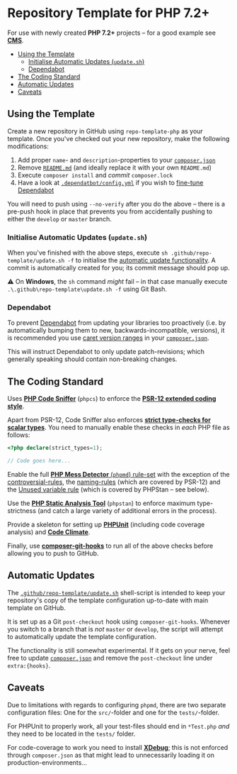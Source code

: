 # Repository Template for PHP 7.2+

For use with newly created **PHP 7.2+** projects &ndash; for a good example see
[**CMS**](https://github.com/studyportals/CMS).

- [Using the Template](#using-the-template)
  - [Initialise Automatic Updates (`update.sh`)](#initialise-automatic-updates-updatesh)
  - [Dependabot](#dependabot)
- [The Coding Standard](#the-coding-standard)
- [Automatic Updates](#automatic-updates)
- [Caveats](#caveats)

## Using the Template

Create a new repository in GitHub using `repo-template-php` as your template.
Once you've checked out your new repository, make the following modifications:

1. Add proper `name`- and `description`-properties to your
   [`composer.json`](./composer.json)
2. Remove [`README.md`](./README.md) (and ideally replace it with your own
   `README.md`)
3. Execute `composer install` and _commit_ `composer.lock`
4. Have a look at [`.dependatbot/config.yml`](./.dependabot/config.yml) if you
   wish to [fine-tune Dependabot](https://dependabot.com/docs/config-file/)

You will need to push using `--no-verify` after you do the above &ndash; there
is a pre-push hook in place that prevents you from accidentally pushing to
either the `develop` or `master` branch.

### Initialise Automatic Updates (`update.sh`)

When you've finished with the above steps, execute
`sh .github/repo-template/update.sh -f` to initialise the
[automatic update functionality](#automatic-updates). A commit is automatically
created for you; its commit message should pop up.

⚠ On **Windows**, the `sh` command _might_ fail &ndash; in that case manually
execute `.\.github\repo-template\update.sh -f` using Git Bash.

### Dependabot

To prevent [Dependabot](https://dependabot.com/) from updating your libraries
too proactively (i.e. by automatically bumping them to new,
backwards-incompatible, versions), it is recommended you use
[caret version ranges](https://getcomposer.org/doc/articles/versions.md#caret-version-range-)
in your [`composer.json`](./composer.json).

This will instruct Dependabot to only update patch-revisions; which generally
speaking should contain non-breaking changes.

## The Coding Standard

Uses **[PHP Code Sniffer](https://github.com/squizlabs/PHP_CodeSniffer)**
(`phpcs`) to enforce the
**[PSR-12 extended coding style](https://www.php-fig.org/psr/psr-12/)**.

Apart from PSR-12, Code Sniffer also enforces
**[strict type-checks for scalar types](https://wiki.php.net/rfc/scalar_type_hints_v5)**.
You need to manually enable these checks in _each_ PHP file as follows:

```php
<?php declare(strict_types=1);

// Code goes here...
```

Enable the full
[**PHP Mess Detector** (`phpmd`) rule-set](https://phpmd.org/rules/index.html)
with the exception of the
[controversial-rules](https://phpmd.org/rules/controversial.html), the
[naming-rules](https://phpmd.org/rules/naming.html) (which are covered by
PSR-12) and the [Unused variable rule]() (which is covered by PHPStan &ndash;
see below).

Use the **[PHP Static Analysis Tool](https://github.com/phpstan/phpstan)**
(`phpstan`) to enforce maximum type-strictness (and catch a large variety of
additional errors in the process).

Provide a skeleton for setting up
**[PHPUnit](https://github.com/sebastianbergmann/phpunit)** (including code
coverage analysis) and **[Code Climate](https://codeclimate.com/)**.

Finally, use
**[composer-git-hooks](https://github.com/BrainMaestro/composer-git-hooks)** to
run all of the above checks before allowing you to push to GitHub.

## Automatic Updates

The [`.github/repo-template/update.sh`](.github/repo-template/update.sh)
shell-script is intended to keep your repository's copy of the template
configuration up-to-date with main template on GitHub.

It is set up as a Git `post-checkout` hook using `composer-git-hooks`. Whenever
you switch to a branch that is _not_ `master` or `develop`, the script will
attempt to automatically update the template configuration.

The functionality is still somewhat experimental. If it gets on your nerve, feel
free to update [`composer.json`](composer.json) and remove the `post-checkout`
line under `extra:{hooks}`.

## Caveats

Due to limitations with regards to configuring `phpmd`, there are two separate
configuration files: One for the `src/`-folder and one for the `tests/`-folder.

For PHPUnit to properly work, all your test-files should end in `*Test.php`
_and_ they need to be located in the `tests/` folder.

For code-coverage to work you need to install **[XDebug](https://xdebug.org/)**;
this is not enforced through `composer.json` as that might lead to unnecessarily
loading it on production-environments...
